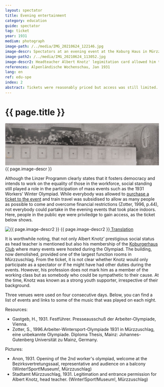 ```yaml
---
layout: spectator
title: Evening entertainment
category: education
guide: spectator
tag: ticket
year: 1931
medium: photograph
image-path: /../media/IMG_20210624_122146.jpg
image-descr: Spectators at an evening event at the Koburg Haus in Mürzzuschlag
image-path2: /../media/IMG_20210624_113052.jpg
image-descr2: Headteacher Albert Knotz' legimitation card allowed him to enter the Koburghaus and the events there at any time, free of charge.
references: Alpenländische Wochenschau, Jan 1931
lang: en
ref: edu-spe
index: 2
abstract: Tickets were reasonably priced but access was still limited. Those with connections or of higher social standing could enjoy more sophisticated evening entertainment than the masses.
---
```

<body>
    <div class="infotext">
        <h1  id="title">{{ page.title }}</h1>
        <div class="grid-item" id="exhibit-image"><img src="../media/IMG_20210624_122146.jpg" class="img-fluid" alt="{{ page.image-descr }}"> {{ page.image-descr }} </div>
        <p>Although the Linzer Programm clearly states that it fosters democracy and intends to work on the equality of those in the workforce, social standing still played a role in the participation of mass events such as the 1931 Workers’ Winter Olympiad. While everybody was allowed to <a href="https://workerswinterolympiad1931.netlify.app/spectator/clstr-samebutdifferent.html" class="link-info">purchase a ticket to the event</a> and train travel was subsidised to allow as many people as possible to come and overcome financial restrictions (Zotter, 1996, p.44), not everybody could partake in the evening events that took place indoors. Here, people in the public eye were priviledge to gain access, as the ticket below shows.</p>
        <div class="grid-item" id="exhibit-image"><img src="../media/IMG_20210624_113052.jpg" class="img-fluid" alt="{{ page.image-descr2 }}"> {{ page.image-descr2 }}<a href="#" class="translation" data-toggle="tooltip" title="Municipal Office Mürzzuschlag, 29th January 1931. Legitimation for Mr Albert Knotz, retired teacher in Mürzzuschlag is, as a member of the Koburgerhaus-Club  entitled to enter the Koburger Haus and all its rooms at any time during the Olympiad, free of charge. The Mayor"> Translation</a></div>
        <p>It is worthwhile noting, that not only Albert Knotz’ prestigious social status as head teacher is mentioned but also his membership of the <a href="#" class="link-info" data-toggle="tooltip" title="The Koburgerhaus Club was a politically right wing organisation that favoured German nationalist politics"> Koburgerhaus Club</a> where many events were hosted during the Olympiad. The building, now demolished, provided one of the largest function rooms in Mürzzuschlag. From the ticket, it is not clear whether Knotz would only participate as a spectator or if he might have had other duties during the events. However, his profession does not mark him as a member of the working class but as somebody who could be sympathetic to their cause. At the time, Knotz was known as a strong youth supporter, irrespective of their background.</p>
        <p>Three venues were used on four consecutive days. Below, you can find a list of events and links to some of the music that was played on each night.</p>
        <div class="resources">
            <div class="resource-title">Resources:</div>
                <ul>
                    <li>Gastgeb, H., 1931. <span id="source">Festführer</span>. Presseausschuß der Arbeiter-Olympiade, Vienna.</li>
                    <li>Zotter, S., 1996.<span id="source">Arbeiter-Wintersport-Olympiade 1931 in Mürzzuschlag, eine unbekannte Olympiade</span>. Diploma Thesis, Mainz: Johannes-Gutenberg Universität zu Mainz, Germany.</li>
                </ul>
        </div>
        <div class="resources">
            <div class="resource-title">Pictures:</div>
                <ul>
                    <li>Anon, 1931. Opening of the 2nd worker's olympiad, welcome at the Bezirksvertretungssaal, representative and audience on a balcony (Winter!Sport!Museum!, Mürzzuschlag)</li>
                    <li>Stadtamt Mürzzuschlag, 1931. Legitimation and entrance permission for Albert Knotz, head teacher. (Winter!Sport!Museum!, Mürzzuschlag)</li>
                </ul>
        </div>
    </div>
</body>